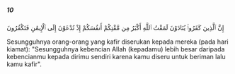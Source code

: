 ##### 10

<span class="ayah">إِنَّ ٱلَّذِينَ كَفَرُوا۟ يُنَادَوْنَ لَمَقْتُ ٱللَّهِ أَكْبَرُ مِن مَّقْتِكُمْ أَنفُسَكُمْ إِذْ تُدْعَوْنَ إِلَى ٱلْإِيمَٰنِ فَتَكْفُرُونَ</span>

<span class="ayah_translation">Sesungguhnya orang-orang yang kafir diserukan kepada mereka (pada hari kiamat): "Sesungguhnya kebencian Allah (kepadamu) lebih besar daripada kebencianmu kepada dirimu sendiri karena kamu diseru untuk beriman lalu kamu kafir".</span>
